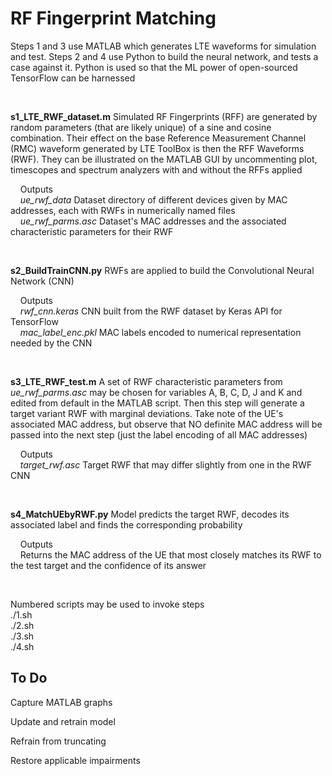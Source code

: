 # RF Fingerprint Matching

Steps 1 and 3 use MATLAB which generates LTE waveforms for simulation and test. Steps 2 and 4 use Python to build the neural network, and tests a case against it. Python is used so that the ML power of open-sourced TensorFlow can be harnessed

&nbsp;

__s1_LTE_RWF_dataset.m__ Simulated RF Fingerprints (RFF) are generated by random parameters (that are likely unique) of a sine and cosine combination. Their effect on the base Reference Measurement Channel (RMC) waveform generated by LTE ToolBox is then the RFF Waveforms (RWF). They can be illustrated on the MATLAB GUI by uncommenting plot, timescopes and spectrum analyzers with and without the RFFs applied

&nbsp;&nbsp;&nbsp;&nbsp;Outputs  
&nbsp;&nbsp;&nbsp;&nbsp;*ue_rwf_data* Dataset directory of different devices given by MAC addresses, each with RWFs in numerically named files  
&nbsp;&nbsp;&nbsp;&nbsp;*ue_rwf_parms.asc* Dataset's MAC addresses and the associated characteristic parameters for their RWF

&nbsp;

__s2_BuildTrainCNN.py__ RWFs are applied to build the Convolutional Neural Network (CNN)

&nbsp;&nbsp;&nbsp;&nbsp;Outputs  
&nbsp;&nbsp;&nbsp;&nbsp;*rwf_cnn.keras* CNN built from the RWF dataset by Keras API for TensorFlow  
&nbsp;&nbsp;&nbsp;&nbsp;*mac_label_enc.pkl* MAC labels encoded to numerical representation needed by the CNN

&nbsp;

__s3_LTE_RWF_test.m__ A set of RWF characteristic parameters from *ue_rwf_parms.asc* may be chosen for variables A, B, C, D, J and K and edited from default in the MATLAB script. Then this step will generate a target variant RWF with marginal deviations. Take note of the UE's associated MAC address, but observe that NO definite MAC address will be passed into the next step (just the label encoding of all MAC addresses)

&nbsp;&nbsp;&nbsp;&nbsp;Outputs  
&nbsp;&nbsp;&nbsp;&nbsp;*target_rwf.asc* Target RWF that may differ slightly from one in the RWF CNN

&nbsp;

__s4_MatchUEbyRWF.py__ Model predicts the target RWF, decodes its associated label and finds the corresponding probability

&nbsp;&nbsp;&nbsp;&nbsp;Outputs  
&nbsp;&nbsp;&nbsp;&nbsp;Returns the MAC address of the UE that most closely matches its RWF to the test target and the confidence of its answer

&nbsp;
  
Numbered scripts may be used to invoke steps  
./1.sh  
./2.sh  
./3.sh  
./4.sh

## To Do

Capture MATLAB graphs

Update and retrain model

Refrain from truncating

Restore applicable impairments
